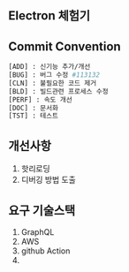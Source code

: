## Electron 체험기

## Commit Convention

```bash
[ADD] : 신기능 추가/개선
[BUG] : 버그 수정 #113132
[CLN] : 불필요한 코드 제거
[BLD] : 빌드관련 프로세스 수정
[PERF] : 속도 개선
[DOC] : 문서화
[TST] : 테스트
```

## 개선사항

1. 핫리로딩
2. 디버깅 방법 도출

## 요구 기술스택

1. GraphQL
2. AWS
3. github Action
4.
